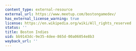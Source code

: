 ```yaml
---
content_type: external-resource
external_url: https://www.meetup.com/bostongamedev/
has_external_license_warning: true
license: https://en.wikipedia.org/wiki/All_rights_reserved
status: ''
title: Boston Indies
uid: bb9143dc-9e35-4dee-865d-00a06054e8b3
wayback_url: ''
---
```

